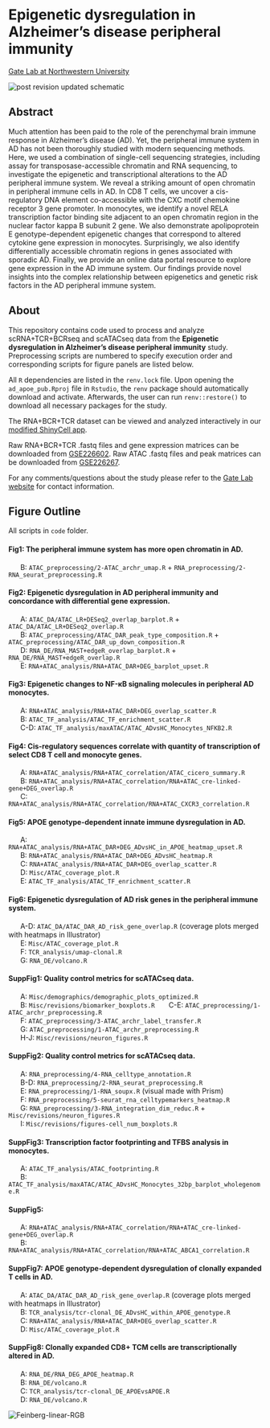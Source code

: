 # Epigenetic dysregulation in Alzheimer’s disease peripheral immunity
[Gate Lab at Northwestern University](https://sites.northwestern.edu/gatelab/)

![post revision updated schematic](https://github.com/gatelabNW/ad_apoe_pub/assets/91905593/228bccd1-af28-41a2-8fd2-6fc6349ad4d0)



## Abstract

Much attention has been paid to the role of the perenchymal brain immune response in Alzheimer’s disease (AD). Yet, the peripheral immune system in AD has not been thoroughly studied with modern sequencing methods. Here, we used a combination of single-cell sequencing strategies, including assay for transposase-accessible chromatin and RNA sequencing, to investigate the epigenetic and transcriptional alterations to the AD peripheral immune system. We reveal a striking amount of open chromatin in peripheral immune cells in AD. In CD8 T cells, we uncover a cis-regulatory DNA element co-accessible with the CXC motif chemokine receptor 3 gene promoter. In monocytes, we identify a novel RELA transcription factor binding site adjacent to an open chromatin region in the nuclear factor kappa B subunit 2 gene. We also demonstrate apolipoprotein E genotype-dependent epigenetic changes that correspond to altered cytokine gene expression in monocytes. Surprisingly, we also identify differentially accessible chromatin regions in genes associated with sporadic AD. Finally, we provide an online data portal resource to explore gene expression in the AD immune system. Our findings provide novel insights into the complex relationship between epigenetics and genetic risk factors in the AD peripheral immune system.

## About
This repository contains code used to process and analyze scRNA+TCR+BCRseq and scATACseq data from the **Epigenetic dysregulation in Alzheimer’s disease peripheral immunity** study. Preprocessing scripts are numbered to specify execution order and corresponding scripts for figure panels are listed below.

All ```R``` dependencies are listed in the ```renv.lock``` file. Upon opening the ```ad_apoe_pub.Rproj``` file in ```Rstudio```, the ```renv``` package should automatically download and activate. Afterwards, the user can run ```renv::restore()``` to download all necessary packages for the study. 

The RNA+BCR+TCR dataset can be viewed and analyzed interactively in our [modified ShinyCell app](https://gatelabnu.shinyapps.io/ad_apoe_rna/).

Raw RNA+BCR+TCR .fastq files and gene expression matrices can be downloaded from [GSE226602](https://www.ncbi.nlm.nih.gov/geo/query/acc.cgi?acc=GSE226602). Raw ATAC .fastq files and peak matrices can be downloaded from [GSE226267](https://www.ncbi.nlm.nih.gov/geo/query/acc.cgi?acc=GSE226267).

For any comments/questions about the study please refer to the [Gate Lab website](https://sites.northwestern.edu/gatelab/) for contact information.

## Figure Outline
All scripts in `code` folder.

#### Fig1: The peripheral immune system has more open chromatin in AD.
&nbsp;&nbsp;&nbsp;&nbsp;&nbsp;&nbsp;B: `ATAC_preprocessing/2-ATAC_archr_umap.R` + `RNA_preprocessing/2-RNA_seurat_preprocessing.R`

#### Fig2: Epigenetic dysregulation in AD peripheral immunity and concordance with differential gene expression.
&nbsp;&nbsp;&nbsp;&nbsp;&nbsp;&nbsp;A: `ATAC_DA/ATAC_LR+DESeq2_overlap_barplot.R` + `ATAC_DA/ATAC_LR+DESeq2_overlap.R`  
&nbsp;&nbsp;&nbsp;&nbsp;&nbsp;&nbsp;B: `ATAC_preprocessing/ATAC_DAR_peak_type_composition.R` + `ATAC_preprocessing/ATAC_DAR_up_down_composition.R`         
&nbsp;&nbsp;&nbsp;&nbsp;&nbsp;&nbsp;D: `RNA_DE/RNA_MAST+edgeR_overlap_barplot.R` + `RNA_DE/RNA_MAST+edgeR_overlap.R`   
&nbsp;&nbsp;&nbsp;&nbsp;&nbsp;&nbsp;E: `RNA+ATAC_analysis/RNA+ATAC_DAR+DEG_barplot_upset.R`   

#### Fig3: Epigenetic changes to NF-κB signaling molecules in peripheral AD monocytes. 
&nbsp;&nbsp;&nbsp;&nbsp;&nbsp;&nbsp;A: `RNA+ATAC_analysis/RNA+ATAC_DAR+DEG_overlap_scatter.R`  
&nbsp;&nbsp;&nbsp;&nbsp;&nbsp;&nbsp;B: `ATAC_TF_analysis/ATAC_TF_enrichment_scatter.R`  
&nbsp;&nbsp;&nbsp;&nbsp;&nbsp;&nbsp;C-D: `ATAC_TF_analysis/maxATAC/ATAC_ADvsHC_Monocytes_NFKB2.R`    

#### Fig4: Cis-regulatory sequences correlate with quantity of transcription of select CD8 T cell and monocyte genes.
&nbsp;&nbsp;&nbsp;&nbsp;&nbsp;&nbsp;A: `RNA+ATAC_analysis/RNA+ATAC_correlation/ATAC_cicero_summary.R`    
&nbsp;&nbsp;&nbsp;&nbsp;&nbsp;&nbsp;B: `RNA+ATAC_analysis/RNA+ATAC_correlation/RNA+ATAC_cre-linked-gene+DEG_overlap.R`  
&nbsp;&nbsp;&nbsp;&nbsp;&nbsp;&nbsp;C: `RNA+ATAC_analysis/RNA+ATAC_correlation/RNA+ATAC_CXCR3_correlation.R`  

#### Fig5: APOE genotype-dependent innate immune dysregulation in AD.
&nbsp;&nbsp;&nbsp;&nbsp;&nbsp;&nbsp;A: `RNA+ATAC_analysis/RNA+ATAC_DAR+DEG_ADvsHC_in_APOE_heatmap_upset.R`    
&nbsp;&nbsp;&nbsp;&nbsp;&nbsp;&nbsp;B: `RNA+ATAC_analysis/RNA+ATAC_DAR+DEG_ADvsHC_heatmap.R`  
&nbsp;&nbsp;&nbsp;&nbsp;&nbsp;&nbsp;C: `RNA+ATAC_analysis/RNA+ATAC_DAR+DEG_overlap_scatter.R`     
&nbsp;&nbsp;&nbsp;&nbsp;&nbsp;&nbsp;D: `Misc/ATAC_coverage_plot.R`  
&nbsp;&nbsp;&nbsp;&nbsp;&nbsp;&nbsp;E: `ATAC_TF_analysis/ATAC_TF_enrichment_scatter.R`   

#### Fig6: Epigenetic dysregulation of AD risk genes in the peripheral immune system.
&nbsp;&nbsp;&nbsp;&nbsp;&nbsp;&nbsp;A-D: `ATAC_DA/ATAC_DAR_AD_risk_gene_overlap.R` (coverage plots merged with heatmaps in Illustrator)      
&nbsp;&nbsp;&nbsp;&nbsp;&nbsp;&nbsp;E: `Misc/ATAC_coverage_plot.R`     
&nbsp;&nbsp;&nbsp;&nbsp;&nbsp;&nbsp;F: `TCR_analysis/umap-clonal.R`   
&nbsp;&nbsp;&nbsp;&nbsp;&nbsp;&nbsp;G: `RNA_DE/volcano.R`   

#### SuppFig1: Quality control metrics for scATACseq data.
&nbsp;&nbsp;&nbsp;&nbsp;&nbsp;&nbsp;A: `Misc/demographics/demographic_plots_optimized.R`  
&nbsp;&nbsp;&nbsp;&nbsp;&nbsp;&nbsp;B: `Misc/revisions/biomarker_boxplots.R`
&nbsp;&nbsp;&nbsp;&nbsp;&nbsp;&nbsp;C-E: `ATAC_preprocessing/1-ATAC_archr_preprocessing.R`  
&nbsp;&nbsp;&nbsp;&nbsp;&nbsp;&nbsp;F: `ATAC_preprocessing/3-ATAC_archr_label_transfer.R`   
&nbsp;&nbsp;&nbsp;&nbsp;&nbsp;&nbsp;G: `ATAC_preprocessing/1-ATAC_archr_preprocessing.R`    
&nbsp;&nbsp;&nbsp;&nbsp;&nbsp;&nbsp;H-J: `Misc/revisions/neuron_figures.R`

#### SuppFig2: Quality control metrics for scATACseq data.
&nbsp;&nbsp;&nbsp;&nbsp;&nbsp;&nbsp;A: `RNA_preprocessing/4-RNA_celltype_annotation.R`   
&nbsp;&nbsp;&nbsp;&nbsp;&nbsp;&nbsp;B-D: `RNA_preprocessing/2-RNA_seurat_preprocessing.R`   
&nbsp;&nbsp;&nbsp;&nbsp;&nbsp;&nbsp;E: `RNA_preprocessing/1-RNA_soupx.R` (visual made with Prism)   
&nbsp;&nbsp;&nbsp;&nbsp;&nbsp;&nbsp;F: `RNA_preprocessing/5-seurat_rna_celltypemarkers_heatmap.R`    
&nbsp;&nbsp;&nbsp;&nbsp;&nbsp;&nbsp;G: `RNA_preprocessing/3-RNA_integration_dim_reduc.R` + `Misc/revisions/neuron_figures.R`  
&nbsp;&nbsp;&nbsp;&nbsp;&nbsp;&nbsp;I: `Misc/revisions/figures-cell_num_boxplots.R`

#### SuppFig3: Transcription factor footprinting and TFBS analysis in monocytes.
&nbsp;&nbsp;&nbsp;&nbsp;&nbsp;&nbsp;A: `ATAC_TF_analysis/ATAC_footprinting.R`  
&nbsp;&nbsp;&nbsp;&nbsp;&nbsp;&nbsp;B: `ATAC_TF_analysis/maxATAC/ATAC_ADvsHC_Monocytes_32bp_barplot_wholegenome.R`  

#### SuppFig5: 
&nbsp;&nbsp;&nbsp;&nbsp;&nbsp;&nbsp;A: `RNA+ATAC_analysis/RNA+ATAC_correlation/RNA+ATAC_cre-linked-gene+DEG_overlap.R`  
&nbsp;&nbsp;&nbsp;&nbsp;&nbsp;&nbsp;B: `RNA+ATAC_analysis/RNA+ATAC_correlation/RNA+ATAC_ABCA1_correlation.R`  

#### SuppFig7: APOE genotype-dependent dysregulation of clonally expanded T cells in AD.
&nbsp;&nbsp;&nbsp;&nbsp;&nbsp;&nbsp;A: `ATAC_DA/ATAC_DAR_AD_risk_gene_overlap.R` (coverage plots merged with heatmaps in Illustrator)  
&nbsp;&nbsp;&nbsp;&nbsp;&nbsp;&nbsp;B: `TCR_analysis/tcr-clonal_DE_ADvsHC_within_APOE_genotype.R`  
&nbsp;&nbsp;&nbsp;&nbsp;&nbsp;&nbsp;C: `RNA+ATAC_analysis/RNA+ATAC_DAR+DEG_overlap_scatter.R`  
&nbsp;&nbsp;&nbsp;&nbsp;&nbsp;&nbsp;D: `Misc/ATAC_coverage_plot.R`  

#### SuppFig8: Clonally expanded CD8+ TCM cells are transcriptionally altered in AD.
&nbsp;&nbsp;&nbsp;&nbsp;&nbsp;&nbsp;A: `RNA_DE/RNA_DEG_APOE_heatmap.R`  
&nbsp;&nbsp;&nbsp;&nbsp;&nbsp;&nbsp;B: `RNA_DE/volcano.R`  
&nbsp;&nbsp;&nbsp;&nbsp;&nbsp;&nbsp;C: `TCR_analysis/tcr-clonal_DE_APOEvsAPOE.R`   
&nbsp;&nbsp;&nbsp;&nbsp;&nbsp;&nbsp;D: `RNA_DE/volcano.R`  


![Feinberg-linear-RGB](https://user-images.githubusercontent.com/91904251/221924737-8ff64f66-bc81-4155-94a3-05121b393bfc.png)

